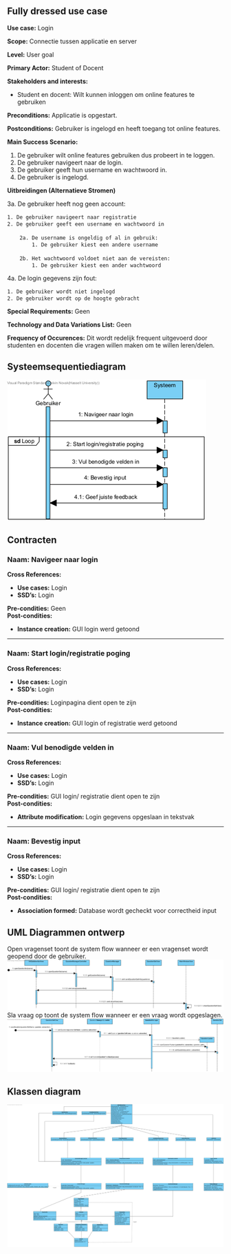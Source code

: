 ## Fully dressed use case
**Use case:** Login

**Scope:** Connectie tussen applicatie en server

**Level:** User goal

**Primary Actor:** Student of Docent

**Stakeholders and interests:**
* Student en docent: Wilt kunnen inloggen om online features te gebruiken

**Preconditions:** Applicatie is opgestart.

**Postconditions:** Gebruiker is ingelogd en heeft toegang tot online features.

**Main Success Scenario:**

1. De gebruiker wilt online features gebruiken dus probeert in te loggen.
2. De gebruiker navigeert naar de login.
3. De gebruiker geeft hun username en wachtwoord in.
4. De gebruiker is ingelogd.

**Uitbreidingen (Alternatieve Stromen)**

3a. De gebruiker heeft nog geen account: 

    1. De gebruiker navigeert naar registratie
    2. De gebruiker geeft een username en wachtwoord in

        2a. De username is ongeldig of al in gebruik:
            1. De gebruiker kiest een andere username 

        2b. Het wachtwoord voldoet niet aan de vereisten: 
            1. De gebruiker kiest een ander wachtwoord

4a. De login gegevens zijn fout:

    1. De gebruiker wordt niet ingelogd
    2. De gebruiker wordt op de hoogte gebracht



**Special Requirements:** Geen

**Technology and Data Variations List:** Geen

**Frequency of Occurences:** Dit wordt redelijk frequent uitgevoerd door studenten en docenten die vragen willen maken om te willen leren/delen.

## Systeemsequentiediagram
![Systeem Sequentie Diagram](./Images/SSD_Login.png)

## Contracten
### **Naam:** Navigeer naar login<br/>
**Cross References:** 
* **Use cases:** Login<br/>
* **SSD’s:** Login
  
**Pre-condities:** Geen<br/>
**Post-condities:** 
* **Instance creation:** GUI login werd getoond<br/>

---

### **Naam:** Start login/registratie poging<br/>
**Cross References:** 
* **Use cases:** Login<br/>
* **SSD’s:** Login
  
**Pre-condities:** Loginpagina dient open te zijn<br/>
**Post-condities:** 
* **Instance creation:** GUI login of registratie werd getoond<br/>

---

### **Naam:** Vul benodigde velden in<br/>
**Cross References:**
* **Use cases:** Login<br/>
* **SSD’s:** Login
  
**Pre-condities:** GUI login/ registratie dient open te zijn<br/>
**Post-condities:** 
* **Attribute modification:** Login gegevens opgeslaan in tekstvak<br/>

---

### **Naam:** Bevestig input<br/>
**Cross References:**
* **Use cases:** Login<br/>
* **SSD’s:** Login
  
**Pre-condities:** GUI login/ registratie dient open te zijn<br/>
**Post-condities:** 
* **Association formed:** Database wordt gecheckt voor correctheid input<br/>

## UML Diagrammen ontwerp
Open vragenset toont de system flow wanneer er een vragenset wordt geopend door de gebruiker.
![Open Vragenset sequentie diagram](./Images/Open_Vragenset.png)
Sla vraag op toont de system flow wanneer er een vraag wordt opgeslagen.
![Sla Vraag Op sequentie diagram](./Images/Sla_Vraag_Op.png)

## Klassen diagram
![Klassediagram](./Images/Klasse_Diagram_login.png)
